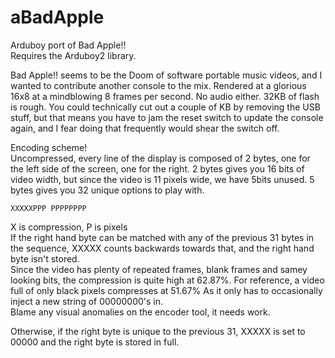# aBadApple
Arduboy port of Bad Apple!! <br/>
Requires the Arduboy2 library.

Bad Apple!! seems to be the Doom of software portable music videos, and I wanted to contribute another console to the mix.
Rendered at a glorious 16x8 at a mindblowing 8 frames per second. No audio either. 32KB of flash is rough.
You could technically cut out a couple of KB by removing the USB stuff, but that means you have to jam the reset switch to update the console again, and I fear doing that frequently would shear the switch off.

Encoding scheme!<br/>
Uncompressed, every line of the display is composed of 2 bytes, one for the left side of the screen, one for the right. 2 bytes gives you 16 bits of video width, but since the video is 11 pixels wide, we have 5bits unused. 5 bytes gives you 32 unique options to play with.
```
XXXXXPPP PPPPPPPP
```
X is compression, P is pixels<br/>
If the right hand byte can be matched with any of the previous 31 bytes in the sequence, XXXXX counts backwards towards that, and the right hand byte isn't stored. <br/> Since the video has plenty of repeated frames, blank frames and samey looking bits, the compression is quite high at 62.87%. For reference, a video full of only black pixels compresses at 51.67% As it only has to occasionally inject a new string of 00000000's in. <br/>
Blame any visual anomalies on the encoder tool, it needs work.<p/>

Otherwise, if the right byte is unique to the previous 31, XXXXX is set to 00000 and the right byte is stored in full.
<p/>
